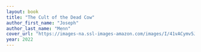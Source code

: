 ```yaml
---
layout: book
title: "The Cult of the Dead Cow"
author_first_name: "Joseph"
author_last_name: "Menn"
cover_url: "https://images-na.ssl-images-amazon.com/images/I/41vACymv5JL._SY291_BO1,204,203,200_QL40_FMwebp_.jpg"
year: 2022
---
```

